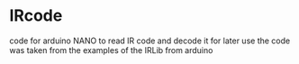 # IRcode
code for arduino NANO to read IR code and decode it for later use
the code was taken from the examples of the IRLib from arduino
